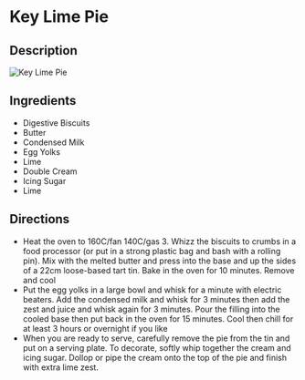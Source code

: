 # Key Lime Pie

## Description
![Key Lime Pie](https://www.themealdb.com/images/media/meals/qpqtuu1511386216.jpg "Key Lime Pie")

## Ingredients
- Digestive Biscuits
- Butter
- Condensed Milk
- Egg Yolks
- Lime
- Double Cream
- Icing Sugar
- Lime

## Directions
- Heat the oven to 160C/fan 140C/gas 3. Whizz the biscuits to crumbs in a food processor (or put in a strong plastic bag and bash with a rolling pin). Mix with the melted butter and press into the base and up the sides of a 22cm loose-based tart tin. Bake in the oven for 10 minutes. Remove and cool
- Put the egg yolks in a large bowl and whisk for a minute with electric beaters. Add the condensed milk and whisk for 3 minutes then add the zest and juice and whisk again for 3 minutes. Pour the filling into the cooled base then put back in the oven for 15 minutes. Cool then chill for at least 3 hours or overnight if you like
- When you are ready to serve, carefully remove the pie from the tin and put on a serving plate. To decorate, softly whip together the cream and icing sugar. Dollop or pipe the cream onto the top of the pie and finish with extra lime zest.
